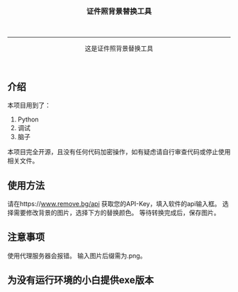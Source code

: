 <div align="center">


  <h3>证件照背景替换工具</h3>
  <br>

----




  这是证件照背景替换工具
  

  <br>
</div>

## 介绍

本项目用到了：

1. Python
2. 调试
3. 脑子

本项目完全开源，且没有任何代码加密操作，如有疑虑请自行审查代码或停止使用相关文件。

## 使用方法
请在https://www.remove.bg/api 获取您的API-Key，填入软件的api输入框。
选择需要修改背景的图片，选择下方的替换颜色。
等待转换完成后，保存图片。

## 注意事项
使用代理服务器会报错。
输入图片后缀需为.png。

## 为没有运行环境的小白提供exe版本

